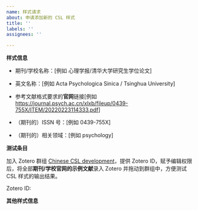 ```yaml
---
name: 样式请求
about: 申请添加新的 CSL 样式
title: ''
labels: ''
assignees: ''

---
```


**样式信息**

<!-- 这些信息需要填写在 CSL 样式中，如果没有对应信息可以留空。 -->

- 期刊/学校名称：[例如 心理学报/清华大学研究生学位论文]

- 英文名称：[例如 Acta Psychologica Sinica / Tsinghua University]

- 参考文献格式要求的**官网**链接[例如 <https://journal.psych.ac.cn/xlxb/fileup/0439-755X/ITEM/20220223114333.pdf>]

- （期刊的）ISSN 号：[例如 0439-755X]

- （期刊的）相关领域：[例如 psychology]
<!-- 从以下领域中选择最接近的
anthropology, astronomy, biology, botany, chemistry, communications,
engineering, geography, geology, history, humanities, law, linguistics,
literature, math, medicine, philosophy, physics, political_science, psychology,
science, social_science, sociology, theology, zoology
-->


**测试条目**

加入 Zotero 群组 [Chinese CSL development](https://www.zotero.org/groups/4677213/chinese_csl_development)，提供 Zotero ID，赋予编辑权限后，将全部**期刊/学校官网的示例文献**录入 Zotero 并拖动到群组中，方便测试 CSL 样式的输出结果。

Zotero ID:

<!-- 提示：
1. 在“期刊”或“学位论文”的 collection 中以期刊/学校名称创建 subcollection，并在其中添加示例文献。
2. “[GB/T 7714—2015](https://www.zotero.org/groups/4677213/chinese_csl_development/collections/8DYDWQVR)” 和 “[法学引注手册](https://www.zotero.org/groups/4677213/chinese_csl_development/collections/GTTN32IE)” 这两个 collection 分别录入了对应样式的示例文献。如果添加的文献与其中的条目比较接近，可以“创建条目副本”。
3. 不要修改其他 collection 的内容。
-->


**其他样式信息**
